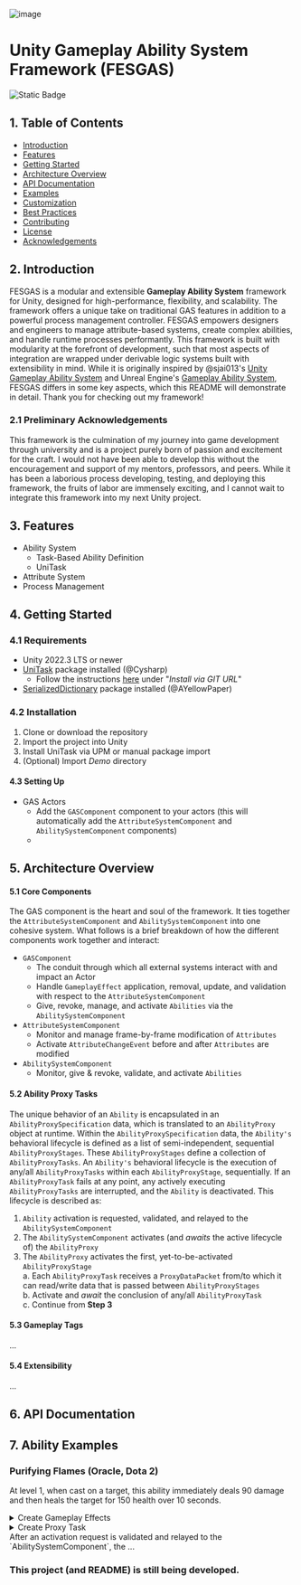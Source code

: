 ![image](https://github.com/user-attachments/assets/ea55e71b-cb68-4995-9ef4-fb8e9da299ea)

# Unity Gameplay Ability System Framework (FESGAS)
![Static Badge](https://img.shields.io/badge/Unity-2022.3.37f1-brightgreen)

## 1. Table of Contents
- [Introduction](#2-introduction)
- [Features](#3-features)
- [Getting Started](#4-getting-started)
- [Architecture Overview](#5-architecture-overview)
- [API Documentation](#6-api-documentation)
- [Examples](#7-ability-examples)
- [Customization](#8-customization)
- [Best Practices](#9-best-practices)
- [Contributing](#10-contributing)
- [License](#11-license)
- [Acknowledgements](#12-acknoledgements)

## 2. Introduction
FESGAS is a modular and extensible **Gameplay Ability System** framework for Unity, designed for high-performance, flexibility, and scalability. The framework offers a unique take on traditional GAS features in addition to a powerful process management controller. FESGAS empowers designers and engineers to manage attribute-based systems, create complex abilities, and handle runtime processes performantly. This framework is built with modularity at the forefront of development, such that most aspects of integration are wrapped under derivable logic systems built with extensibility in mind. While it is originally inspired by @sjai013's [Unity Gameplay Ability System](https://github.com/sjai013/unity-gameplay-ability-system) and Unreal Engine's [Gameplay Ability System](https://dev.epicgames.com/documentation/en-us/unreal-engine/gameplay-ability-system-for-unreal-engine), FESGAS differs in some key aspects, which this README will demonstrate in detail. Thank you for checking out my framework!

### 2.1 Preliminary Acknowledgements
This framework is the culmination of my journey into game development through university and is a project purely born of passion and excitement for the craft. I would not have been able to develop this without the encouragement and support of my mentors, professors, and peers. While it has been a laborious process developing, testing, and deploying this framework, the fruits of labor are immensely exciting, and I cannot wait to integrate this framework into my next Unity project.

## 3. Features
- Ability System
    - Task-Based Ability Definition
    - UniTask
- Attribute System
- Process Management

## 4. Getting Started

### 4.1 Requirements
- Unity 2022.3 LTS or newer
- [UniTask](https://github.com/Cysharp/UniTask) package installed (@Cysharp)
    - Follow the instructions [here](https://github.com/Cysharp/UniTask?tab=readme-ov-file#upm-package) under "_Install via GIT URL_"
 - [SerializedDictionary](https://assetstore.unity.com/packages/tools/utilities/serialized-dictionary-243052) package installed (@AYellowPaper)

### 4.2 Installation
1. Clone or download the repository
2. Import the project into Unity
3. Install UniTask via UPM or manual package import
4. (Optional) Import _Demo_ directory

#### 4.3 Setting Up
- GAS Actors
    - Add the `GASComponent` component to your actors (this will automatically add the `AttributeSystemComponent` and `AbilitySystemComponent` components)
    - 

## 5. Architecture Overview

#### 5.1 Core Components
The GAS component is the heart and soul of the framework. It ties together the `AttributeSystemComponent` and `AbilitySystemComponent` into one cohesive system. What follows is a brief breakdown of how the different components work together and interact:

- `GASComponent`
    - The conduit through which all external systems interact with and impact an Actor
    - Handle `GameplayEffect` application, removal, update, and validation with respect to the `AttributeSystemComponent`
    - Give, revoke, manage, and activate `Abilities` via the `AbilitySystemComponent`
- `AttributeSystemComponent`
    - Monitor and manage frame-by-frame modification of `Attributes`
    - Activate `AttributeChangeEvent` before and after `Attributes` are modified
- `AbilitySystemComponent`
    - Monitor, give & revoke, validate, and activate `Abilities`
 
#### 5.2 Ability Proxy Tasks
The unique behavior of an `Ability` is encapsulated in an `AbilityProxySpecification` data, which is translated to an `AbilityProxy` object at runtime. Within the `AbilityProxySpecification` data, the `Ability's` behavioral lifecycle is defined as a list of semi-independent, sequential `AbilityProxyStages`. These `AbilityProxyStages` define a collection of `AbilityProxyTasks`. An `Ability's` behavioral lifecycle is the execution of any/all `AbilityProxyTasks` within each `AbilityProxyStage`, sequentially. If an `AbilityProxyTask` fails at any point, any actively executing `AbilityProxyTasks` are interrupted, and the `Ability` is deactivated. This lifecycle is described as:

1. `Ability` activation is requested, validated, and relayed to the `AbilitySystemComponent`
2. The `AbilitySystemComponent` activates (and *awaits* the active lifecycle of) the `AbilityProxy`
3. The `AbilityProxy` activates the first, yet-to-be-activated `AbilityProxyStage`\
   a. Each `AbilityProxyTask` receives a `ProxyDataPacket` from/to which it can read/write data that is passed between `AbilityProxyStages`\
   b. Activate and *await* the conclusion of any/all `AbilityProxyTask`\
   c. Continue from **Step 3**

#### 5.3 Gameplay Tags
...

#### 5.4 Extensibility
...

## 6. API Documentation

## 7. Ability Examples

### Purifying Flames (Oracle, Dota 2)
At level 1, when cast on a target, this ability immediately deals 90 damage and then heals the target for 150 health over 10 seconds.

<details>
    <summary>Create Gameplay Effects</summary>
    
1. Instant Damage
This effect will immediately deal 50 damage to the target.
- **Impact Specification**
    - **Attribute Target:** `Attribute.Health`
    - **Value Target:** Current
    - **Impact Operation:** Add
    - **Magnitude:** -90
    - **Magnitude Calculation:** `MagnitudeModifier.Constant`
    - **Magnitude Calculation Operation:** Multiply
- **Duration Specification**
    - **Duration Policy:** Instant
    - ...

2. Heal Over Time
This effect will heal the target by 10 every .5 seconds for 3 seconds, healing for 60 health in total.
- **Impact Specification**
    - **Attribute Target:** `Attribute.Health`
    - **Value Target:** Current
    - **Impact Operation:** Add
    - **Magnitude:** 15
    - **Magnitude Calculation:** `MagnitudeModifier.Constant`
    - **Magnitude Calculation Operation:** Multiply
- **Duration Specification**
    - **Duration Policy:** Durational
    - **TickOnApplication:** false
    - **Duration:** 10
    - **Duration Calculation:** `MagnitudeModifier.Constant`
    - **Duration Calculation Operation:** Multiply
    - **Ticks:** 10
    - **Tick Calculation:** `MagnitudeModifier.Constant`
    - **Tick Calculation Operation:** Multiply
    - ...
</details>
<details>
    <summary>Create Proxy Task</summary>

1. Create `AbstractAbilityProxyTask.ApplyEffectProxyTask` as a subclass of `AbstractAbilityProxyTask`\
   a. This task will take in a `GameplayEffectScriptableObject`\
   b. Within the `ApplyEffectProxyTask.Activate(...)` method, 


1. Fill in identifying information, `Tag` validation requirements, etc...
2. Create the `AbilityProxySpecification`\
   a. **Use Implicit Data:** true (When the `Ability` is activated in the `AbilitySystemComponent` script, it will capture the associated `GASComponent` within a `ProxyDataPacket` object)\
   b. **Owner As:** Target (The captured `GASComponent` will be captured as a `Target`)\
   c. Add an `AbilityProxyStage`\
       i. **Task Policy:** Any\
       ii. ...

</details>
After an activation request is validated and relayed to the `AbilitySystemComponent`, the ...

### This project (and README) is still being developed.
